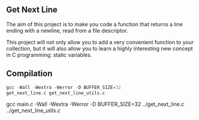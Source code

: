 ## Get Next Line

The aim of this project is to make you code a function that returns a line
ending with a newline, read from a file descriptor.

This project will not only allow you to add a very convenient function to your collection,
but it will also allow you to learn a highly interesting new concept in C programming:
static variables.


## Compilation
```c
gcc -Wall -Wextra -Werror -D BUFFER_SIZE=32
get_next_line.c get_next_line_utils.c
```


gcc main.c -Wall -Wextra -Werror -D BUFFER_SIZE=32
../get_next_line.c ../get_next_line_utils.c

